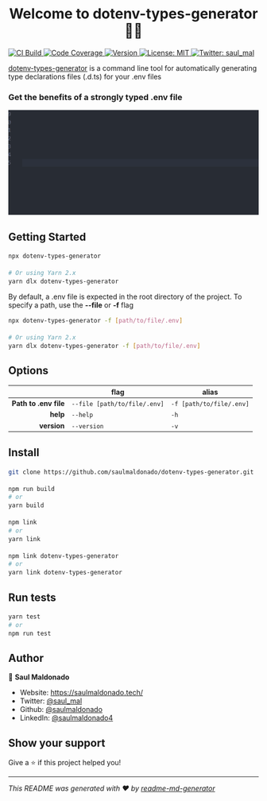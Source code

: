 <h1 align="center">Welcome to dotenv-types-generator 👨‍💻</h1>
<p>
  <a href="https://github.com/saulmaldonado/dotenv-types-generator" target="_blank">
    <img alt="CI Build" src="https://img.shields.io/github/workflow/status/saulmaldonado/dotenv-types-generator/CI" />
  </a>
  <a href='https://codecov.io/gh/saulmaldonado/dotenv-types-generator' target='_blank'>
    <img alt="Code Coverage" src="https://img.shields.io/codecov/c/github/saulmaldonado/dotenv-types-generator" />
  </a>
  <a href='https://www.npmjs.com/package/dotenv-types-generator' target='_blank'>
    <img alt="Version" src="https://img.shields.io/npm/v/dotenv-types-generator" />
  </a>
  <a href="https://github.com/saulmaldonado/dotenv-types-generator/blob/master/LICENSE" target="_blank">
    <img alt="License: MIT" src="https://img.shields.io/badge/License-MIT-yellow.svg" />
  </a>
  <a href="https://twitter.com/saul_mal" target="_blank">
    <img alt="Twitter: saul_mal" src="https://img.shields.io/twitter/follow/saul_mal.svg?style=social" />
  </a>
</p>

[dotenv-types-generator](https://github.com/saulmaldonado/dotenv-types-generator) is a command line tool for automatically generating type declarations files (.d.ts) for your .env files

### Get the benefits of a strongly typed .env file

![demo](./dotenv-types-generator.gif)

## Getting Started

```sh
npx dotenv-types-generator

# Or using Yarn 2.x
yarn dlx dotenv-types-generator
```

By default, a .env file is expected in the root directory of the project. To specify a path, use the **--file** or **-f** flag

```sh
npx dotenv-types-generator -f [path/to/file/.env]

# Or using Yarn 2.x
yarn dlx dotenv-types-generator -f [path/to/file/.env]
```

## Options

|                       | flag                         | alias                    |
| --------------------: | ---------------------------- | ------------------------ |
| **Path to .env file** | `--file [path/to/file/.env]` | `-f [path/to/file/.env]` |
|              **help** | `--help`                     | `-h`                     |
|           **version** | `--version`                  | `-v`                     |

## Install

```sh
git clone https://github.com/saulmaldonado/dotenv-types-generator.git

npm run build
# or
yarn build

npm link
# or
yarn link

npm link dotenv-types-generator
# or
yarn link dotenv-types-generator
```

## Run tests

```sh
yarn test
# or
npm run test
```

## Author

👤 **Saul Maldonado**

- Website: https://saulmaldonado.tech/
- Twitter: [@saul_mal](https://twitter.com/saul_mal)
- Github: [@saulmaldonado](https://github.com/saulmaldonado)
- LinkedIn: [@saulmaldonado4](https://linkedin.com/in/saulmaldonado4)

## Show your support

Give a ⭐️ if this project helped you!

---

_This README was generated with ❤️ by [readme-md-generator](https://github.com/kefranabg/readme-md-generator)_

